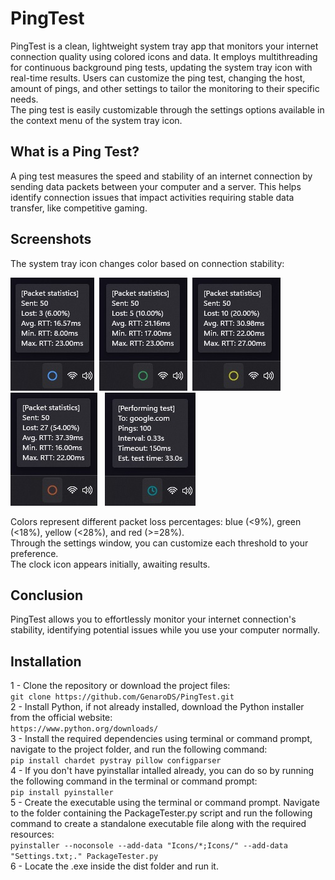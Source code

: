 # PingTest
PingTest is a clean, lightweight system tray app that monitors your internet connection quality using colored icons and data. It employs multithreading for continuous background ping tests, updating the system tray icon with real-time results. Users can customize the ping test, changing the host, amount of pings, and other settings to tailor the monitoring to their specific needs.  
The ping test is easily customizable through the settings options available in the context menu of the system tray icon.

## What is a Ping Test?
A ping test measures the speed and stability of an internet connection by sending data packets between your computer and a server. This helps identify connection issues that impact activities requiring stable data transfer, like competitive gaming.

## Screenshots
The system tray icon changes color based on connection stability:

<img src="Screenshots/Blue circle.jpg" alt="BlueCricle">&nbsp;
<img src="Screenshots/Green circle.jpg" alt="GreenCircle">&nbsp;
<img src="Screenshots/Yellow circle.jpg" alt="YellowCircle">&nbsp;
<img src="Screenshots/Red circle.jpg" alt="RedCircle">&nbsp;&nbsp;
<img src="Screenshots/Testing.jpg" alt="Testing...">

Colors represent different packet loss percentages: blue (<9%), green (<18%), yellow (<28%), and red (>=28%).  
Through the settings window, you can customize each threshold to your preference.  
The clock icon appears initially, awaiting results.

## Conclusion
PingTest allows you to effortlessly monitor your internet connection's stability, identifying potential issues while you use your computer normally.

## Installation

1 - Clone the repository or download the project files:  
```git clone https://github.com/GenaroDS/PingTest.git```  
2 - Install Python, if not already installed, download the Python installer from the official website:  
``` https://www.python.org/downloads/ ```  
3 - Install the required dependencies using terminal or command prompt, navigate to the project folder, and run the following command:  
```pip install chardet pystray pillow configparser```   
4 - If you don't have pyinstallar intalled already, you can do so by running the following command in the terminal or command prompt:  
```pip install pyinstaller```  
5 - Create the executable using the terminal or command prompt. Navigate to the folder containing the PackageTester.py script and run the following command to create a standalone executable file along with the required resources:  
```pyinstaller --noconsole --add-data "Icons/*;Icons/" --add-data "Settings.txt;." PackageTester.py ```  
6 - Locate the .exe inside the dist folder and run it.
